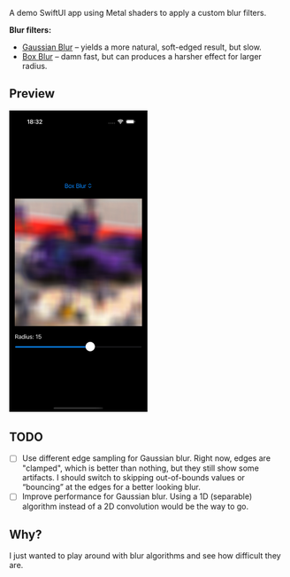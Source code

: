 A demo SwiftUI app using Metal shaders to apply a custom blur filters.

**Blur filters:**

- [Gaussian Blur](https://en.wikipedia.org/wiki/Gaussian_blur) – yields a more natural, soft-edged result, but slow.
- [Box Blur](https://en.wikipedia.org/wiki/Box_blur) – damn fast, but can produces a harsher effect for larger radius.

## Preview

<img src="Preview/Preview.png" width="250">

## TODO

- [ ] Use different edge sampling for Gaussian blur. Right now, edges are "clamped", which is better than nothing, but they still show some artifacts. I should switch to skipping out-of-bounds values or “bouncing” at the edges for a better looking blur.
- [ ] Improve performance for Gaussian blur. Using a 1D (separable) algorithm instead of a 2D convolution would be the way to go.

## Why?

I just wanted to play around with blur algorithms and see how difficult they are.
